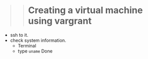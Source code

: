 >> # Creating a virtual machine using vargrant 
* ssh to it.
* check system information.
     - Terminal
     - type `uname` 
Done
